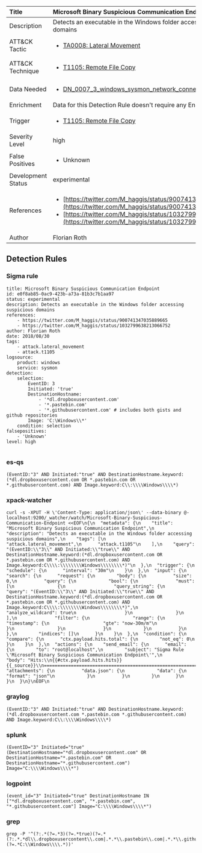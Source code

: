 | Title                | Microsoft Binary Suspicious Communication Endpoint                                                                                                                                                 |
|:---------------------|:------------------------------------------------------------------------------------------------------------------------------------------------------------|
| Description          | Detects an executable in the Windows folder accessing suspicious domains                                                                                                                                           |
| ATT&amp;CK Tactic    |  <ul><li>[TA0008: Lateral Movement](https://attack.mitre.org/tactics/TA0008)</li></ul>  |
| ATT&amp;CK Technique | <ul><li>[T1105: Remote File Copy](https://attack.mitre.org/techniques/T1105)</li></ul>  |
| Data Needed          | <ul><li>[DN_0007_3_windows_sysmon_network_connection](../Data_Needed/DN_0007_3_windows_sysmon_network_connection.md)</li></ul>  |
| Enrichment           |  Data for this Detection Rule doesn't require any Enrichments.  |
| Trigger              | <ul><li>[T1105: Remote File Copy](../Triggers/T1105.md)</li></ul>  |
| Severity Level       | high |
| False Positives      | <ul><li>Unknown</li></ul>  |
| Development Status   | experimental |
| References           | <ul><li>[https://twitter.com/M_haggis/status/900741347035889665](https://twitter.com/M_haggis/status/900741347035889665)</li><li>[https://twitter.com/M_haggis/status/1032799638213066752](https://twitter.com/M_haggis/status/1032799638213066752)</li></ul>  |
| Author               | Florian Roth |


## Detection Rules

### Sigma rule

```
title: Microsoft Binary Suspicious Communication Endpoint
id: e0f8ab85-0ac9-423b-a73a-81b3c7b1aa97
status: experimental
description: Detects an executable in the Windows folder accessing suspicious domains
references:
    - https://twitter.com/M_haggis/status/900741347035889665
    - https://twitter.com/M_haggis/status/1032799638213066752
author: Florian Roth
date: 2018/08/30
tags:
    - attack.lateral_movement
    - attack.t1105
logsource:
    product: windows
    service: sysmon
detection:
    selection:
        EventID: 3
        Initiated: 'true'
        DestinationHostname: 
            - '*dl.dropboxusercontent.com'
            - '*.pastebin.com'
            - '*.githubusercontent.com' # includes both gists and github repositories
        Image: 'C:\Windows\\*'
    condition: selection
falsepositives:
    - 'Unknown'
level: high


```





### es-qs
    
```
(EventID:"3" AND Initiated:"true" AND DestinationHostname.keyword:(*dl.dropboxusercontent.com OR *.pastebin.com OR *.githubusercontent.com) AND Image.keyword:C\\:\\\\Windows\\\\*)
```


### xpack-watcher
    
```
curl -s -XPUT -H \'Content-Type: application/json\' --data-binary @- localhost:9200/_watcher/watch/Microsoft-Binary-Suspicious-Communication-Endpoint <<EOF\n{\n  "metadata": {\n    "title": "Microsoft Binary Suspicious Communication Endpoint",\n    "description": "Detects an executable in the Windows folder accessing suspicious domains",\n    "tags": [\n      "attack.lateral_movement",\n      "attack.t1105"\n    ],\n    "query": "(EventID:\\"3\\" AND Initiated:\\"true\\" AND DestinationHostname.keyword:(*dl.dropboxusercontent.com OR *.pastebin.com OR *.githubusercontent.com) AND Image.keyword:C\\\\:\\\\\\\\Windows\\\\\\\\*)"\n  },\n  "trigger": {\n    "schedule": {\n      "interval": "30m"\n    }\n  },\n  "input": {\n    "search": {\n      "request": {\n        "body": {\n          "size": 0,\n          "query": {\n            "bool": {\n              "must": [\n                {\n                  "query_string": {\n                    "query": "(EventID:\\"3\\" AND Initiated:\\"true\\" AND DestinationHostname.keyword:(*dl.dropboxusercontent.com OR *.pastebin.com OR *.githubusercontent.com) AND Image.keyword:C\\\\:\\\\\\\\Windows\\\\\\\\*)",\n                    "analyze_wildcard": true\n                  }\n                }\n              ],\n              "filter": {\n                "range": {\n                  "timestamp": {\n                    "gte": "now-30m/m"\n                  }\n                }\n              }\n            }\n          }\n        },\n        "indices": []\n      }\n    }\n  },\n  "condition": {\n    "compare": {\n      "ctx.payload.hits.total": {\n        "not_eq": 0\n      }\n    }\n  },\n  "actions": {\n    "send_email": {\n      "email": {\n        "to": "root@localhost",\n        "subject": "Sigma Rule \'Microsoft Binary Suspicious Communication Endpoint\'",\n        "body": "Hits:\\n{{#ctx.payload.hits.hits}}{{_source}}\\n================================================================================\\n{{/ctx.payload.hits.hits}}",\n        "attachments": {\n          "data.json": {\n            "data": {\n              "format": "json"\n            }\n          }\n        }\n      }\n    }\n  }\n}\nEOF\n
```


### graylog
    
```
(EventID:"3" AND Initiated:"true" AND DestinationHostname.keyword:(*dl.dropboxusercontent.com *.pastebin.com *.githubusercontent.com) AND Image.keyword:C\\:\\\\Windows\\\\*)
```


### splunk
    
```
(EventID="3" Initiated="true" (DestinationHostname="*dl.dropboxusercontent.com" OR DestinationHostname="*.pastebin.com" OR DestinationHostname="*.githubusercontent.com") Image="C:\\\\Windows\\\\*")
```


### logpoint
    
```
(event_id="3" Initiated="true" DestinationHostname IN ["*dl.dropboxusercontent.com", "*.pastebin.com", "*.githubusercontent.com"] Image="C:\\\\Windows\\\\*")
```


### grep
    
```
grep -P '^(?:.*(?=.*3)(?=.*true)(?=.*(?:.*.*dl\\.dropboxusercontent\\.com|.*.*\\.pastebin\\.com|.*.*\\.githubusercontent\\.com))(?=.*C:\\Windows\\\\.*))'
```



